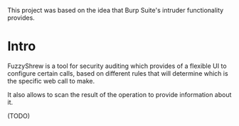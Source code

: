 This project was based on the idea that Burp Suite's intruder functionality provides.

# Intro #
FuzzyShrew is a tool for security auditing which provides of a flexible UI to configure certain calls, based on different rules that will determine which is the specific web call to make.

It also allows to scan the result of the operation to provide information about it.

(TODO)